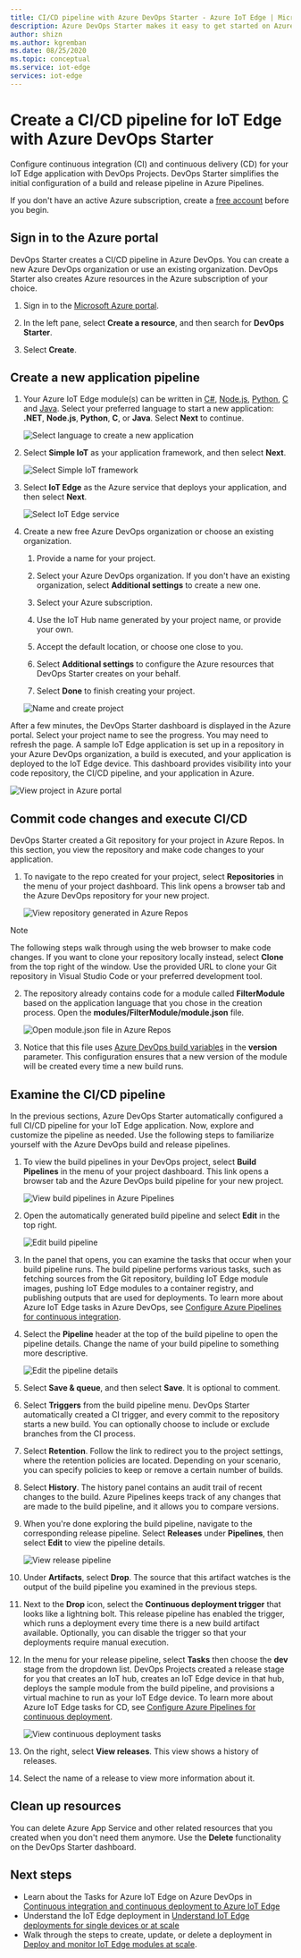 ```yaml
---
title: CI/CD pipeline with Azure DevOps Starter - Azure IoT Edge | Microsoft Docs
description: Azure DevOps Starter makes it easy to get started on Azure. It helps you launch an Azure IoT Edge app of your choice in few quick steps.
author: shizn
ms.author: kgremban
ms.date: 08/25/2020
ms.topic: conceptual
ms.service: iot-edge
services: iot-edge
---
```


# Create a CI/CD pipeline for IoT Edge with Azure DevOps Starter

Configure continuous integration (CI) and continuous delivery (CD) for your IoT Edge application with DevOps Projects. DevOps Starter simplifies the initial configuration of a build and release pipeline in Azure Pipelines.

If you don't have an active Azure subscription, create a [free account](https://azure.microsoft.com/free) before you begin.

## Sign in to the Azure portal

DevOps Starter creates a CI/CD pipeline in Azure DevOps. You can create a new Azure DevOps organization or use an existing organization. DevOps Starter also creates Azure resources in the Azure subscription of your choice.

1. Sign in to the [Microsoft Azure portal](https://portal.azure.com).

1. In the left pane, select **Create a resource**, and then search for **DevOps Starter**.  

1. Select **Create**.

## Create a new application pipeline

1. Your Azure IoT Edge module(s) can be written in [C#](tutorial-csharp-module.md), [Node.js](tutorial-node-module.md), [Python](tutorial-python-module.md), [C](tutorial-c-module.md) and [Java](tutorial-java-module.md). Select your preferred language to start a new application: **.NET**, **Node.js**, **Python**, **C**, or **Java**. Select **Next** to continue.

   ![Select language to create a new application](./media/how-to-devops-starter/select-language.png)

2. Select **Simple IoT** as your application framework, and then select **Next**.

   ![Select Simple IoT framework](media/how-to-devops-starter/select-iot.png)

3. Select **IoT Edge** as the Azure service that deploys your application, and then select **Next**.

   ![Select IoT Edge service](media/how-to-devops-starter/select-iot-edge.png)

4. Create a new free Azure DevOps organization or choose an existing organization.

   1. Provide a name for your project.

   2. Select your Azure DevOps organization. If you don't have an existing organization, select **Additional settings** to create a new one.

   3. Select your Azure subscription.

   4. Use the IoT Hub name generated by your project name, or provide your own.

   5. Accept the default location, or choose one close to you.

   6. Select **Additional settings** to configure the Azure resources that DevOps Starter creates on your behalf.

   7. Select **Done** to finish creating your project.

   ![Name and create project](media/how-to-devops-starter/create-project.png)

After a few minutes, the DevOps Starter dashboard is displayed in the Azure portal. Select your project name to see the progress. You may need to refresh the page. A sample IoT Edge application is set up in a repository in your Azure DevOps organization, a build is executed, and your application is deployed to the IoT Edge device. This dashboard provides visibility into your code repository, the  CI/CD pipeline, and your application in Azure.

   ![View project in Azure portal](./media/how-to-devops-starter/portal.png)

## Commit code changes and execute CI/CD

DevOps Starter created a Git repository for your project in Azure Repos. In this section, you view the repository and make code changes to your application.

1. To navigate to the repo created for your project, select **Repositories** in the menu of your project dashboard. This link opens a browser tab and the Azure DevOps repository for your new project.

   ![View repository generated in Azure Repos](./media/how-to-devops-starter/view-repositories.png)

> [!NOTE]
> The following steps walk through using the web browser to make code changes. If you want to clone your repository locally instead, select **Clone** from the top right of the window. Use the provided URL to clone your Git repository in Visual Studio Code or your preferred development tool.

2. The repository already contains code for a module called **FilterModule** based on the application language that you chose in the creation process. Open the **modules/FilterModule/module.json** file.

   ![Open module.json file in Azure Repos](./media/how-to-devops-starter/open-module-json.png)

3. Notice that this file uses [Azure DevOps build variables](/azure/devops/pipelines/build/variables?view=vsts#build-variables) in the **version** parameter. This configuration ensures that a new version of the module will be created every time a new build runs.

## Examine the CI/CD pipeline

In the previous sections, Azure DevOps Starter automatically configured a full CI/CD pipeline for your IoT Edge application. Now, explore and customize the pipeline as needed. Use the following steps to familiarize yourself with the Azure DevOps build and release pipelines.

1. To view the build pipelines in your DevOps project, select **Build Pipelines** in the menu of your project dashboard. This link opens a browser tab and the Azure DevOps build pipeline for your new project.

   ![View build pipelines in Azure Pipelines](./media/how-to-devops-starter/view-build-pipelines.png)

2. Open the automatically generated build pipeline and select **Edit** in the top right.

    ![Edit build pipeline](media/how-to-devops-starter/click-edit-button.png)

3. In the panel that opens, you can examine the tasks that occur when your build pipeline runs. The build pipeline performs various tasks, such as fetching sources from the Git repository, building IoT Edge module images, pushing IoT Edge modules to a container registry, and publishing outputs that are used for deployments. To learn more about Azure IoT Edge tasks in Azure DevOps, see [Configure Azure Pipelines for continuous integration](how-to-continuous-integration-continuous-deployment-classic.md#create-a-build-pipeline-for-continuous-integration).

4. Select the **Pipeline** header at the top of the build pipeline to open the pipeline details. Change the name of your build pipeline to something more descriptive.

   ![Edit the pipeline details](./media/how-to-devops-starter/edit-build-pipeline.png)

5. Select **Save & queue**, and then select **Save**. It is optional to comment.

6. Select **Triggers** from the build pipeline menu. DevOps Starter automatically created a CI trigger, and every commit to the repository starts a new build.  You can optionally choose to include or exclude branches from the CI process.

7. Select **Retention**. Follow the link to redirect you to the project settings, where the retention policies are located. Depending on your scenario, you can specify policies to keep or remove a certain number of builds.

8. Select **History**. The history panel contains an audit trail of recent changes to the build. Azure Pipelines keeps track of any changes that are made to the build pipeline, and it allows you to compare versions.

9. When you're done exploring the build pipeline, navigate to the corresponding release pipeline. Select **Releases** under **Pipelines**, then select **Edit** to view the pipeline details.

    ![View release pipeline](media/how-to-devops-starter/release-pipeline.png)

10. Under **Artifacts**, select **Drop**. The source that this artifact watches is the output of the build pipeline you examined in the previous steps.

11. Next to the **Drop** icon, select the **Continuous deployment trigger** that looks like a lightning bolt. This release pipeline has enabled the trigger, which runs a deployment every time there is a new build artifact available. Optionally, you can disable the trigger so that your deployments require manual execution.  

12. In the menu for your release pipeline, select **Tasks** then choose the **dev** stage from the dropdown list. DevOps Projects created a release stage for you that creates an IoT hub, creates an IoT Edge device in that hub, deploys the sample module from the build pipeline, and provisions a virtual machine to run as your IoT Edge device. To learn more about Azure IoT Edge tasks for CD, see [Configure Azure Pipelines for continuous deployment](how-to-continuous-integration-continuous-deployment-classic.md#create-a-release-pipeline-for-continuous-deployment).

    ![View continuous deployment tasks](media/how-to-devops-starter/choose-release.png)

13. On the right, select **View releases**. This view shows a history of releases.

14. Select the name of a release to view more information about it.

## Clean up resources

You can delete Azure App Service and other related resources that you created when you don't need them anymore. Use the **Delete** functionality on the DevOps Starter dashboard.

## Next steps

* Learn about the Tasks for Azure IoT Edge on Azure DevOps in [Continuous integration and continuous deployment to Azure IoT Edge](how-to-continuous-integration-continuous-deployment.md)
* Understand the IoT Edge deployment in [Understand IoT Edge deployments for single devices or at scale](module-deployment-monitoring.md)
* Walk through the steps to create, update, or delete a deployment in [Deploy and monitor IoT Edge modules at scale](how-to-deploy-at-scale.md).